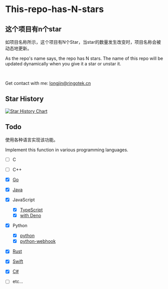 # This-repo-has-N-stars

## **这个项目有n个star**

如项目名称所示，这个项目有N个Star，当star的数量发生改变时，项目名称会被动态地更新。

As the repo's name says, the repo has N stars. The name of this repo will be updated dynamically when you give it a star or unstar it.

&nbsp;

Get contact with me: longjin@ringotek.cn
&nbsp;

## Star History

[![Star History Chart](https://api.star-history.com/svg?repos=fslongjin/This-repo-has-3-stars&type=Date)](https://star-history.com/#fslongjin/This-repo-has-3-stars&Date)

## Todo

使用各种语言实现该功能。

Implement this function in various programming languages.

- [ ] C

- [ ] C++

- [x] [Go](./go/)

- [x] [Java](./java/)

- [X] JavaScript
  - [X] [TypeScript](./typescript/)
  - [X] [with Deno](./deno-ts/)

- [x] Python
  - [x] [python](./python/)
  - [x] [python-webhook](./python-webhook/)

- [x] [Rust](./rust/)

- [x] [Swift](./Swift/)

- [x] [C#](./c#/)

- [ ] etc...
